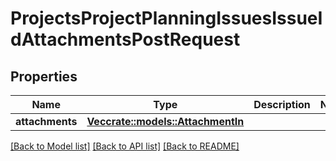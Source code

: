 # ProjectsProjectPlanningIssuesIssueIdAttachmentsPostRequest

## Properties

Name | Type | Description | Notes
------------ | ------------- | ------------- | -------------
**attachments** | [**Vec<crate::models::AttachmentIn>**](AttachmentIn.md) |  | 

[[Back to Model list]](../README.md#documentation-for-models) [[Back to API list]](../README.md#documentation-for-api-endpoints) [[Back to README]](../README.md)


